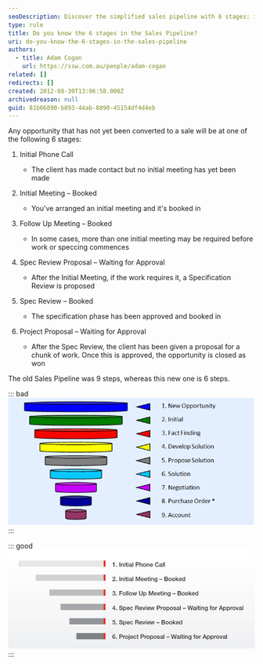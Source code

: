 ```yaml
---
seoDescription: Discover the simplified sales pipeline with 6 stages: initial phone call, initial meeting, follow-up meeting, spec review proposal, spec review, and project proposal.
type: rule
title: Do you know the 6 stages in the Sales Pipeline?
uri: do-you-know-the-6-stages-in-the-sales-pipeline
authors:
  - title: Adam Cogan
    url: https://ssw.com.au/people/adam-cogan
related: []
redirects: []
created: 2012-08-30T13:06:58.000Z
archivedreason: null
guid: 81b66890-b893-44ab-8890-45154df4d4eb
---
```


Any opportunity that has not yet been converted to a sale will be at one of the following 6 stages:

<!--endintro-->

1. Initial Phone Call

   - The client has made contact but no initial meeting has yet been made

2. Initial Meeting – Booked

   - You've arranged an initial meeting and it's booked in

3. Follow Up Meeting – Booked

   - In some cases, more than one initial meeting may be required before work or speccing commences

4. Spec Review Proposal – Waiting for Approval

   - After the Initial Meeting, if the work requires it, a Specification Review is proposed

5. Spec Review – Booked

   - The specification phase has been approved and booked in

6. Project Proposal – Waiting for Approval

   - After the Spec Review, the client has been given a proposal for a chunk of work. Once this is approved, the opportunity is closed as won

The old Sales Pipeline was 9 steps, whereas this new one is 6 steps.

::: bad
![Figure: Bad example – The old sales pipeline](old-sales-pipeline.jpg)
:::

::: good
![Figure: Good example – The new sales pipeline](new-sales-pipeline.jpg)
:::
